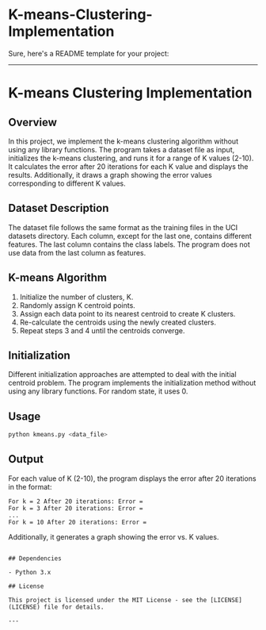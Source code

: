 # K-means-Clustering-Implementation

Sure, here's a README template for your project:

---

# K-means Clustering Implementation

## Overview

In this project, we implement the k-means clustering algorithm without using any library functions. The program takes a dataset file as input, initializes the k-means clustering, and runs it for a range of K values (2-10). It calculates the error after 20 iterations for each K value and displays the results. Additionally, it draws a graph showing the error values corresponding to different K values.

## Dataset Description

The dataset file follows the same format as the training files in the UCI datasets directory. Each column, except for the last one, contains different features. The last column contains the class labels. The program does not use data from the last column as features.

## K-means Algorithm

1. Initialize the number of clusters, K.
2. Randomly assign K centroid points.
3. Assign each data point to its nearest centroid to create K clusters.
4. Re-calculate the centroids using the newly created clusters.
5. Repeat steps 3 and 4 until the centroids converge.

## Initialization

Different initialization approaches are attempted to deal with the initial centroid problem. The program implements the initialization method without using any library functions. For random state, it uses 0.

## Usage

```bash
python kmeans.py <data_file>
```

## Output

For each value of K (2-10), the program displays the error after 20 iterations in the format:

```
For k = 2 After 20 iterations: Error = 
For k = 3 After 20 iterations: Error = 
...
For k = 10 After 20 iterations: Error = 
```

Additionally, it generates a graph showing the error vs. K values.

```

## Dependencies

- Python 3.x

## License

This project is licensed under the MIT License - see the [LICENSE](LICENSE) file for details.

---
